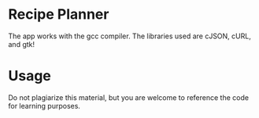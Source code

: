 # Recipe Planner
The app works with the gcc compiler. The libraries used are cJSON, cURL, and gtk!

# Usage
Do not plagiarize this material, but you are welcome to reference the code for learning purposes.
